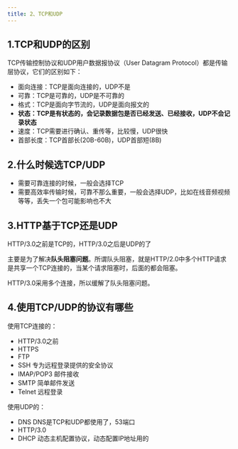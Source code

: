 ```yaml
---
title: 2、TCP和UDP
---
```

## 1.TCP和UDP的区别

TCP传输控制协议和UDP用户数据报协议（User Datagram Protocol）都是传输层协议，它们的区别如下：

- 面向连接：TCP是面向连接的，UDP不是
- 可靠：TCP是可靠的，UDP是不可靠的
- 格式：TCP是面向字节流的，UDP是面向报文的
- **状态：TCP是有状态的，会记录数据包是否已经发送、已经接收，UDP不会记录状态**
- 速度：TCP需要进行确认、重传等，比较慢，UDP很快
- 首部长度：TCP首部长(20B-60B)，UDP首部短(8B)

## 2.什么时候选TCP/UDP

- 需要可靠连接的时候，一般会选择TCP
- 需要高效率传输时候，可靠不那么重要，一般会选择UDP，比如在线音频视频等等，丢失一个包可能影响也不大

## 3.HTTP基于TCP还是UDP

HTTP/3.0之前是TCP的，HTTP/3.0之后是UDP的了

主要是为了解决**队头阻塞问题**。所谓队头阻塞，就是HTTP/2.0中多个HTTP请求是共享一个TCP连接的，当某个请求阻塞时，后面的都会阻塞。

HTTP/3.0采用多个连接，所以缓解了队头阻塞问题。

## 4.使用TCP/UDP的协议有哪些

使用TCP连接的：

- HTTP/3.0之前
- HTTPS
- FTP
- SSH 专为远程登录提供的安全协议
- IMAP/POP3 邮件接收
- SMTP 简单邮件发送
- Telnet 远程登录

使用UDP的：

- DNS DNS是TCP和UDP都使用了，53端口
- HTTP/3.0
- DHCP 动态主机配置协议，动态配置IP地址用的
